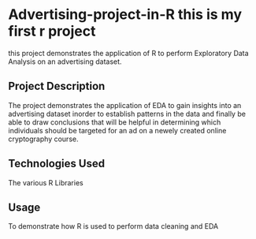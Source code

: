 # Advertising-project-in-R this is my first r project
this project demonstrates the application of R to perform Exploratory Data Analysis on an advertising dataset. 


## Project Description
The project demonstrates the application of EDA to gain insights into an advertising dataset inorder to establish patterns in the data and finally be able to draw conclusions that will be helpful in determining which individuals should be targeted for an ad on a newely created online cryptography course. 

## Technologies Used 
The various R Libraries

## Usage
To demonstrate how R is used to perform data cleaning and EDA

